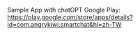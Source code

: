 Sample App with chatGPT
Google Play:
https://play.google.com/store/apps/details?id=com.angrykiwi.smartchat&hl=zh-TW
